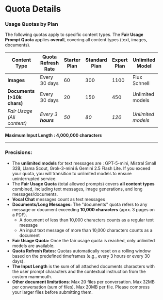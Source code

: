 # Quota Details

### **Usage Quotas by Plan**

The following quotas apply to specific content types. The **Fair Usage Prompt Quota** applies **overall**, covering all content types (text, images, documents).

| Content Type | Quota Refresh Rate | Starter Plan  | Standard Plan | Expert Plan | Unlimited Model |
| --- | --- | --- | --- | --- | --- |
| **Images** | Every 30 days | 60 | 300 | 1100 | Flux Schnell |
| **Documents (>10k chars)** | Every 30 days | 20 | 150 | 450 | Unlimited models |
| *Fair Usage (All content)* | *Every 3 **hours*** | *50* | *80* | *120* | *Unlimited models* |

**Maximum Input Length : 4,000,000 characters**

---

### **Precisions:**

- The **unlimited models** for text messages are : GPT-5-mini, Mistral Small 32B, Llama Scout, Grok-3-mini & Gemini 2.5 Flash Lite. If you exceed your quota, you will transition to unlimited models to ensure uninterrupted service. 
- The **Fair Usage Quota** (total allowed prompts) covers **all content types** combined, including text messages, image generations, and long messages/documents.
- **Vocal Chat** messages count as text messages
- **Documents/Long Messages:** The "documents" quota refers to any message or document exceeding **10,000 characters** (aprx. 3 pages on a PDF).
    - A document of less than 10,000 characters counts as a regular text message
    - An input text message of more than 10,000 characters counts as a document
- **Fair Usage Quota:** Once the fair usage quota is reached, only unlimited models are available.
- **Quota Refresh Rates:** Quotas automatically reset on a rolling window based on the predefined timeframes (e.g., every 3 hours or every 30 days).
- **The Input Length** is the sum of all attached documents characters with the user prompt characters and the contextual instruction from the custom mammouth.
- **Other document limitations**: Max 20 files per conversation. Max 32MB per conversation (sum of files). Max 20MB per file. Please compress your larger files before submitting them.